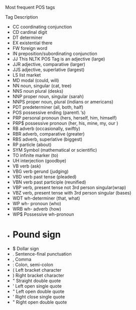 Most frequent POS tags
 
Tag 	Description
 
* CC      coordinating conjunction	
* CD	    cardinal digit
* DT	    determiner
* EX	    existential there
* FW	    foreign word
* IN	    preposition/subordinating conjunction
* JJ	    This NLTK POS Tag is an adjective (large)
* JJR	    adjective, comparative (larger)
* JJS	    adjective, superlative (largest)
* LS	    list market
* MD	    modal (could, will)
* NN	    noun, singular (cat, tree)
* NNS	    noun plural (desks)
* NNP	    proper noun, singular (sarah)
* NNPS	proper noun, plural (indians or americans)
* PDT     predeterminer (all, both, half)	
* POS	    possessive ending (parent\ ‘s)
* PRP	    personal pronoun (hers, herself, him, himself)
* PRP$	possessive pronoun (her, his, mine, my, our )
* RB      adverb (occasionally, swiftly) 	
* RBR	    adverb, comparative (greater)
* RBS	    adverb, superlative (biggest)
* RP	    particle (about)
* SYM	    Symbol (mathematical or scientific)
* TO	    infinite marker (to)
* UH	    interjection (goodbye)
* VB	    verb (ask)
* VBG	    verb gerund (judging)
* VBD	    verb past tense (pleaded)
* VBN	    verb past participle (reunified)
* VBP	    verb, present tense not 3rd person singular(wrap)
* VBZ	    verb, present tense with 3rd person singular (bases)
* WDT	    wh-determiner (that, what)
* WP	    wh- pronoun (who)
* WRB	    wh- adverb (how)
* WP$	    Possessive wh-pronoun
* #	    Pound sign
* $	    Dollar sign
* .	    Sentence-final punctuation
* ,	    Comma
* :	    Colon, semi-colon
* (	    Left bracket character
* )	    Right bracket character
* "	    Straight double quote
* '	    Left open single quote
* "	    Left open double quote
* '	    Right close single quote
* "	    Right open double quote
